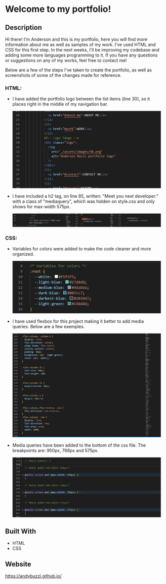 # Welcome to my portfolio!

## Description

Hi there! I'm Anderson and this is my portfolio, here you will find more information about me as well as samples of my work. I've used HTML and CSS for this first step. In the next weeks, I'll be improving my codebase and adding some more languages programming to it. If you have any questions or suggestions on any of my works, feel free to contact me!

Below are a few of the steps I've taken to create the portfolio, as well as screenshots of some of the changes made for reference.

### HTML:

- I have added the portfolio logo between the list items (line 30), so it places right in the middle of my navigation bar.

  ![logo navbar](assets\images\screenshots\1_logo_nav.png)

- I have included a h2 tag, on line 85, written: "Meet you next developer:" with a class of "mediaquery", which was hidden on style.css and only shows for max-width 575px.

  ![media query hidden](assets\images\screenshots\2_mediaquery_hidden.png)

### CSS:

- Variables for colors were added to make the code cleaner and more organized.

  ![variable colors](assets\images\screenshots\3_variables_colors.png)

- I have used flexbox for this project making it better to add media queries. Below are a few exemples.

  ![logo navbar](assets\images\screenshots\4_flexbox.png)

- Media queries have been added to the bottom of the css file. The breakpoints are: 950px, 768px and 575px.

  ![media queries breakpoints](assets\images\screenshots\5_mediaqueries.png)

## Built With

- HTML
- CSS

## Website

https://andybuzzi.github.io/
